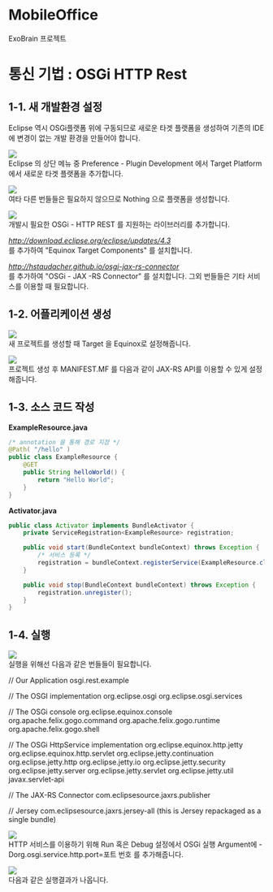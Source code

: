 MobileOffice
============

ExoBrain 프로젝트

<h1> 통신 기법 : OSGi HTTP Rest </h1>

<h2> 1-1. 새 개발환경 설정 </h2>

Eclipse 역시 OSGi플랫폼 위에 구동되므로 새로운 타겟 플랫폼을 생성하여 기존의 IDE에 변경이
없는 개발 환경을 만들어야 합니다.

<img src=http://eclipsesource.com/blogs/wp-content/uploads/2014/02/001-target.png><br>
 Eclipse 의 상단 메뉴 중 Preference - Plugin Development 에서 Target Platform에서
새로운 타겟 플랫폼을 추가합니다.

<img src=http://eclipsesource.com/blogs/wp-content/uploads/2014/02/002-create-target.png><br>
여타 다른 번들들은 필요하지 않으므로 Nothing 으로 플랫폼을 생성합니다.

<img src=http://eclipsesource.com/blogs/wp-content/uploads/2014/02/003-add-software-site.png><br>
개발시 필요한 OSGi - HTTP REST 를 지원하는 라이브러리를 추가합니다.

<i>http://download.eclipse.org/eclipse/updates/4.3</i><br>
를 추가하여 "Equinox Target Components" 를 설치합니다.

<i>http://hstaudacher.github.io/osgi-jax-rs-connector</i><br>
를 추가하여 "OSGi - JAX -RS Connector" 를 설치합니다. 그외 번들들은 기타 서비스를 이용할 때 필요합니다.

<h2> 1-2. 어플리케이션 생성  </h2>

<img src=http://eclipsesource.com/blogs/wp-content/uploads/2014/02/007-create-bundle.png><br>
새 프로젝트를 생성할 때 Target 을 Equinox로 설정해줍니다.

<img src=http://eclipsesource.com/blogs/wp-content/uploads/2014/02/009-add-manifest.png><br>
프로젝트 생성 후 MANIFEST.MF 를 다음과 같이 JAX-RS API를 이용할 수 있게 설정해줍니다.

<h2> 1-3. 소스 코드 작성  </h2>

<b>ExampleResource.java</b>

```java
/* annotation 을 통해 경로 지정 */
@Path( "/hello" )
public class ExampleResource {
	@GET
	public String helloWorld() {
		return "Hello World";
	}
}
```


<b>Activator.java</b>
```java
public class Activator implements BundleActivator {
	private ServiceRegistration<ExampleResource> registration;

	public void start(BundleContext bundleContext) throws Exception {
		/* 서비스 등록 */
		registration = bundleContext.registerService(ExampleResource.class, new ExampleResource(), null);
	}

	public void stop(BundleContext bundleContext) throws Exception {
		registration.unregister();
	}
}
```


<h2> 1-4. 실행  </h2>

<img src=http://eclipsesource.com/blogs/wp-content/uploads/2014/02/011-add-launch-bundles.png><br>
실행을 위해선 다음과 같은 번들들이 필요합니다.

// Our Application
osgi.rest.example

// The OSGI implementation
org.eclipse.osgi
org.eclipse.osgi.services

// The OSGi console
org.eclipse.equinox.console
org.apache.felix.gogo.command
org.apache.felix.gogo.runtime
org.apache.felix.gogo.shell

// The OSGi HttpService implementation
org.eclipse.equinox.http.jetty
org.eclipse.equinox.http.servlet
org.eclipse.jetty.continuation
org.eclipse.jetty.http
org.eclipse.jetty.io
org.eclipse.jetty.security
org.eclipse.jetty.server
org.eclipse.jetty.servlet
org.eclipse.jetty.util
javax.servlet-api

// The JAX-RS Connector
com.eclipsesource.jaxrs.publisher

// Jersey
com.eclipsesource.jaxrs.jersey-all (this is Jersey repackaged as a single bundle)

<img src=http://eclipsesource.com/blogs/wp-content/uploads/2014/02/012-configure-port.png><br>
HTTP 서비스를 이용하기 위해 Run 혹은 Debug 설정에서 OSGi 실행 Argument에
-Dorg.osgi.service.http.port=포트 번호
를 추가해줍니다.

<img src=http://eclipsesource.com/blogs/wp-content/uploads/2014/02/014-run-in-browser.png><br>
다음과 같은 실행결과가 나옵니다.

